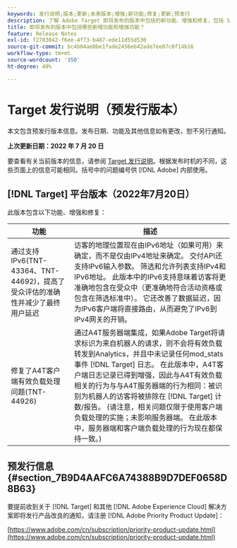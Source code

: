 ```yaml
---
keywords: 发行说明;版本;更新;未来版本;增强;新功能;修复;更新;预发行
description: 了解 Adobe Target 即将发布的版本中包括的新功能、增强和修复，包括 SDK、API 和 JavaScript 库。
title: 即将发布的版本中包括哪些新增功能和增强功能？
feature: Release Notes
exl-id: f2783042-f6ee-4f73-b487-ede11d55d530
source-git-commit: bc4b04ae0be1fade2456eb42ade7ee87c0f14b16
workflow-type: tm+mt
source-wordcount: '350'
ht-degree: 40%

---
```


# Target 发行说明（预发行版本）

本文包含预发行版本信息。发布日期、功能及其他信息如有更改，恕不另行通知。

**上次更新日期：2022 年 7 月 20 日**

要查看有关当前版本的信息，请参阅 [Target 发行说明](release-notes.md)。根据发布时机的不同，这些页面上的信息可能相同。括号中的问题编号供 [!DNL Adobe] 内部使用。

## [!DNL Target] 平台版本（2022年7月20日）

此版本包含以下功能、增强和修复：

| 功能 | 描述 |
| --- | --- |
| 通过支持IPv6(TNT-43364、TNT-44692)，提高了受众评估的准确性并减少了最终用户延迟 | 访客的地理位置现在由IPv6地址（如果可用）来确定，而不是仅由IPv4地址来确定。 交付API还支持IPv6输入参数。 筛选和允许列表支持IPv4和IPv6地址。 此版本中的IPv6支持意味着访客将更准确地包含在受众中（更准确地符合活动资格或包含在筛选标准中）。 它还改善了数据延迟，因为IPv6客户端将直接路由，从而避免了IPv6到IPv4网关的开销。 |
| 修复了A4T客户端有效负载处理问题(TNT-44926) | 通过A4T服务器端集成，如果Adobe Target将请求标识为来自机器人的请求，则不会将有效负载转发到Analytics，并且中未记录任何mod_stats事件 [!DNL Target] 日志。 在此版本中，A4T客户端日志记录已得到增强，因此与A4T有效负载相关的行为与与A4T服务器端的行为相同：被识别为机器人的访客将被排除在 [!DNL Target] 计数/报告。 (请注意，相关问题仅限于使用客户端负载处理的实施；未影响服务器端。 在此版本中，服务器端和客户端负载处理的行为现在都保持一致。) |


## 预发行信息 {#section_7B9D4AAFC6A74388B9D7DEF0658D8B63}

要提前收到关于 [!DNL Target] 和其他 [!DNL Adobe Experience Cloud] 解决方案即将发行产品改良的通知，请注册 [!DNL Adobe Priority Product Update]：

[https://www.adobe.com/cn/subscription/priority-product-update.html](https://www.adobe.com/cn/subscription/priority-product-update.html)
